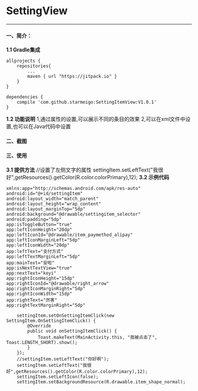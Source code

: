 # SettingView
--------------------------
#### 一、简介：
**1.1 Gradle集成**
  
	allprojects {
		repositories{ 
			...
			maven { url "https://jitpack.io" }
		}
	}
  
	dependencies {
		compile 'com.github.starmeigo:SettingItemView:V1.0.1'
	}
**1.2 功能说明**
    1,通过属性的设置,可以展示不同的条目的效果
    2,可以在xml文件中设置,也可以在Java代码中设置
 
#### 二、截图
    
 
#### 三、使用
**3.1 提供方法**
	//设置了左侧文字的属性
	settingItem.setLeftText("我很好",getResources().getColor(R.color.colorPrimary),12);
**3.2 示例代码**
	
	xmlns:app="http://schemas.android.com/apk/res-auto"
	android:id="@+id/settingItem"
	android:layout_width="match_parent"
	android:layout_height="wrap_content"
	android:layout_marginTop="5dp"
	android:background="@drawable/settingitem_selector"
	android:padding="5dp"
	app:isToggleButton="true"
	app:leftIconHeight="20dp"
	app:leftIconId="@drawable/item_paymethod_alipay"
	app:leftIconMarginLeft="5dp"
	app:leftIconWidth="20dp"
	app:leftText="支付方式"
	app:leftTextMarginLeft="5dp"
	app:mainText="安啦"
	app:isNextTextView="true"
	app:nextText="keyi"
	app:rightIconHeight="15dp"
	app:rightIconId="@drawable/right_arrow"
	app:rightIconMarginRight="5dp"
	app:rightIconWidth="15dp"
	app:rightText="厉害"
	app:rightTextMarginRight="5dp"

        settingItem.setOnSettingItemClick(new SettingItem.OnSettingItemClick() {
            @Override
            public void onSettingItemClick() {
                Toast.makeText(MainActivity.this, "我被点击了", Toast.LENGTH_SHORT).show();
            }
        });
        //settingItem.setLeftText("你好啊");
        settingItem.setLeftText("我很好",getResources().getColor(R.color.colorPrimary),12);
        settingItem.setLeftIcon(false);
        settingItem.setBackgroundResource(R.drawable.item_shape_normal);

